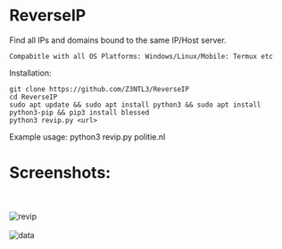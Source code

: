 # ReverseIP
Find all IPs and domains bound to the same IP/Host server.

    Compabitle with all OS Platforms: Windows/Linux/Mobile: Termux etc
Installation:
    
    
    git clone https://github.com/Z3NTL3/ReverseIP
    cd ReverseIP
    sudo apt update && sudo apt install python3 && sudo apt install python3-pip && pip3 install blessed
    python3 revip.py <url>
    
Example usage:
    python3 revip.py politie.nl

# Screenshots:<br><br>
![revip](https://user-images.githubusercontent.com/48758770/135222896-19743c73-e6a8-411e-bf7c-47e07898b0cc.png)<br><br>
![data](https://user-images.githubusercontent.com/48758770/135223068-871c4261-0f8c-41e1-a6c3-d573830c2a6d.png)
